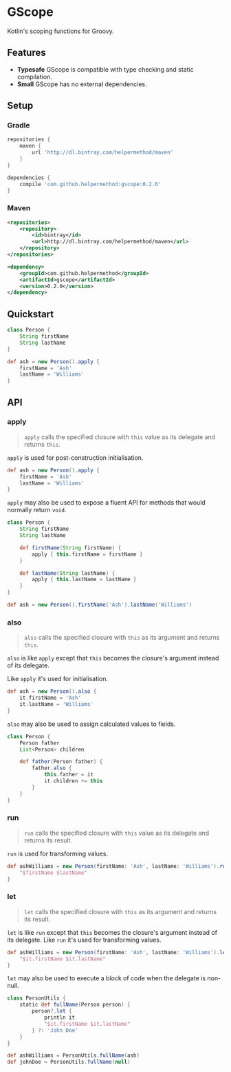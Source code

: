 # GScope

Kotlin's scoping functions for Groovy.

## Features

* **Typesafe** GScope is compatible with type checking and static compilation.
* **Small** GScope has no external dependencies.

## Setup

### Gradle

```groovy
repositories {
    maven {
        url 'http://dl.bintray.com/helpermethod/maven'
    }
}

dependencies {
    compile 'com.github.helpermethod:gscope:0.2.0'
}
```

### Maven

```xml
<repositories>
    <repository>
        <id>bintray</id>
        <url>http://dl.bintray.com/helpermethod/maven</url>
    </repository>
</repositories>

<dependency>
    <groupId>com.github.helpermethod</groupId>
    <artifactId>gscope</artifactId>
    <version>0.2.0</version>
</dependency>
```

## Quickstart

```groovy
class Person {
    String firstName
    String lastName
}

def ash = new Person().apply {
    firstName = 'Ash'
    lastName = 'Williams'
}
```

## API

### apply

> `apply` calls the specified closure with `this` value as its delegate and returns `this`.

`apply` is used for post-construction initialisation.

```groovy
def ash = new Person().apply {
    firstName = 'Ash'
    lastName = 'Williams'
}
```

`apply` may also be used to expose a fluent API for methods that would normally return `void`.

```groovy
class Person {
    String firstName
    String lastName

    def firstName(String firstName) {
        apply { this.firstName = firstName }
    }

    def lastName(String lastName) {
        apply { this.lastName = lastName }
    }
}

def ash = new Person().firstName('Ash').lastName('Williams')
```

### also

> `also` calls the specified closure with `this` as its argument and returns `this`.

`also` is like `apply` except that `this` becomes the closure's argument instead of its delegate.

Like `apply` it's used for initialisation.

```groovy
def ash = new Person().also {
    it.firstName = 'Ash'
    it.lastName = 'Williams'
}
```

`also` may also be used to assign calculated values to fields.

```groovy
class Person {
    Person father
    List<Person> children

    def father(Person father) {
        father.also {
            this.father = it
            it.children += this
        }
    }
}
```

### run

> `run` calls the specified closure with `this` value as its delegate and returns its result.

`run` is used for transforming values.

```groovy
def ashWilliams = new Person(firstName: 'Ash', lastName: 'Williams').run {
    "$firstName $lastName"
}
```

### let

> `let` calls the specified closure with `this` as its argument and returns its result.

`let` is like `run` except that `this` becomes the closure's argument instead of its delegate.
Like `run` it's used for transforming values.

```groovy
def ashWilliams = new Person(firstName: 'Ash', lastName: 'Williams').let {
    "$it.firstName $it.lastName"
}
```

`let` may also be used to execute a block of code when the delegate is non-null.

```groovy
class PersonUtils {
    static def fullName(Person person) {
        person?.let {
            println it
            "$it.firstName $it.lastName"
        } ?: 'John Doe'
    }
}

def ashWilliams = PersonUtils.fullName(ash)
def johnDoe = PersonUtils.fullName(null)
```
